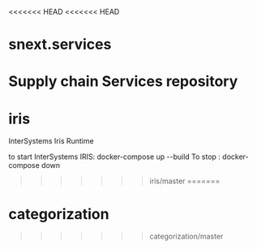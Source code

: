 <<<<<<< HEAD
<<<<<<< HEAD
# snext.services

Supply chain Services repository
=======
# iris

InterSystems Iris Runtime

to start InterSystems IRIS: docker-compose up --build
To stop : docker-compose down
>>>>>>> iris/master
=======
# categorization

>>>>>>> categorization/master
